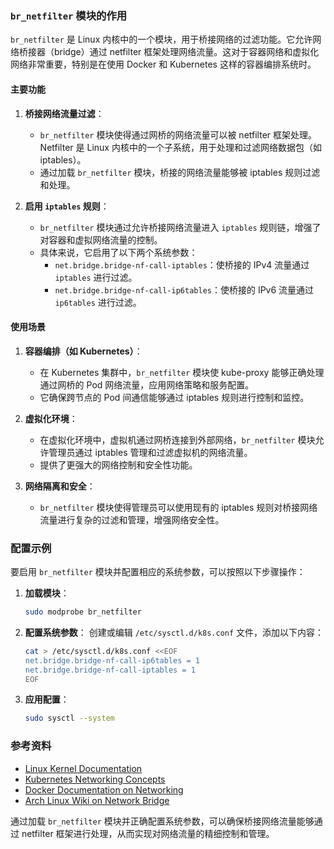 ### `br_netfilter` 模块的作用

`br_netfilter` 是 Linux 内核中的一个模块，用于桥接网络的过滤功能。它允许网络桥接器（bridge）通过 netfilter 框架处理网络流量。这对于容器网络和虚拟化网络非常重要，特别是在使用 Docker 和 Kubernetes 这样的容器编排系统时。

#### 主要功能

1. **桥接网络流量过滤**：
   - `br_netfilter` 模块使得通过网桥的网络流量可以被 netfilter 框架处理。Netfilter 是 Linux 内核中的一个子系统，用于处理和过滤网络数据包（如 iptables）。
   - 通过加载 `br_netfilter` 模块，桥接的网络流量能够被 iptables 规则过滤和处理。

2. **启用 `iptables` 规则**：
   - `br_netfilter` 模块通过允许桥接网络流量进入 `iptables` 规则链，增强了对容器和虚拟网络流量的控制。
   - 具体来说，它启用了以下两个系统参数：
     - `net.bridge.bridge-nf-call-iptables`：使桥接的 IPv4 流量通过 `iptables` 进行过滤。
     - `net.bridge.bridge-nf-call-ip6tables`：使桥接的 IPv6 流量通过 `ip6tables` 进行过滤。

#### 使用场景

1. **容器编排（如 Kubernetes）**：
   - 在 Kubernetes 集群中，`br_netfilter` 模块使 kube-proxy 能够正确处理通过网桥的 Pod 网络流量，应用网络策略和服务配置。
   - 它确保跨节点的 Pod 间通信能够通过 iptables 规则进行控制和监控。

2. **虚拟化环境**：
   - 在虚拟化环境中，虚拟机通过网桥连接到外部网络，`br_netfilter` 模块允许管理员通过 iptables 管理和过滤虚拟机的网络流量。
   - 提供了更强大的网络控制和安全性功能。

3. **网络隔离和安全**：
   - `br_netfilter` 模块使得管理员可以使用现有的 iptables 规则对桥接网络流量进行复杂的过滤和管理，增强网络安全性。

### 配置示例

要启用 `br_netfilter` 模块并配置相应的系统参数，可以按照以下步骤操作：

1. **加载模块**：
   ```bash
   sudo modprobe br_netfilter
   ```

2. **配置系统参数**：
   创建或编辑 `/etc/sysctl.d/k8s.conf` 文件，添加以下内容：
   ```bash
   cat > /etc/sysctl.d/k8s.conf <<EOF
   net.bridge.bridge-nf-call-ip6tables = 1
   net.bridge.bridge-nf-call-iptables = 1
   EOF
   ```

3. **应用配置**：
   ```bash
   sudo sysctl --system
   ```

### 参考资料

- [Linux Kernel Documentation](https://www.kernel.org/doc/Documentation/networking/netfilter.txt)
- [Kubernetes Networking Concepts](https://kubernetes.io/docs/concepts/cluster-administration/networking/)
- [Docker Documentation on Networking](https://docs.docker.com/network/)
- [Arch Linux Wiki on Network Bridge](https://wiki.archlinux.org/title/Network_bridge)

通过加载 `br_netfilter` 模块并正确配置系统参数，可以确保桥接网络流量能够通过 netfilter 框架进行处理，从而实现对网络流量的精细控制和管理。